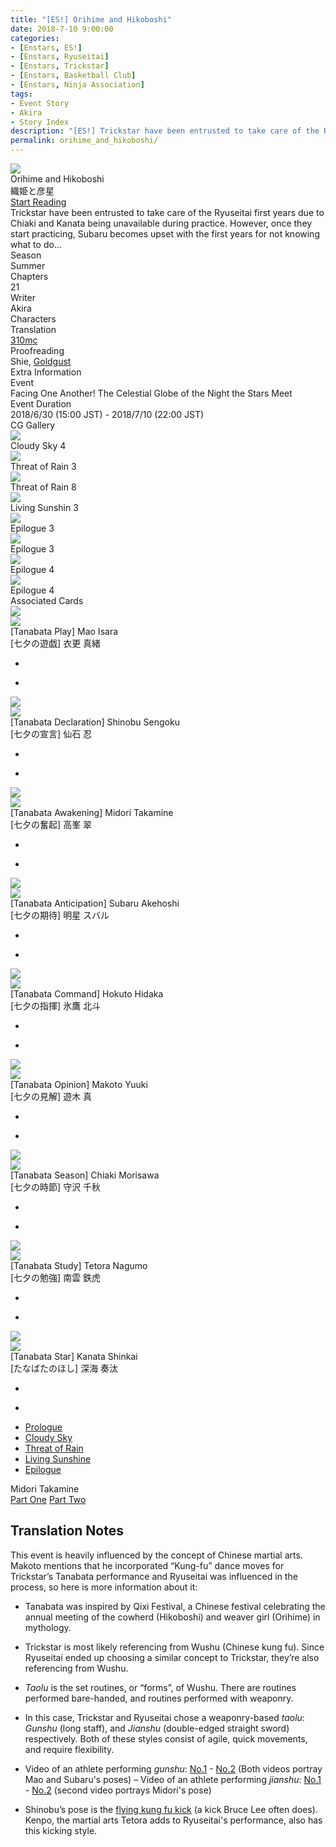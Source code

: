 ```yaml
---
title: "[ES!] Orihime and Hikoboshi"
date: 2018-7-10 9:00:00
categories:
- [Enstars, ES!]
- [Enstars, Ryuseitai]
- [Enstars, Trickstar]
- [Enstars, Basketball Club]
- [Enstars, Ninja Association]
tags:
- Event Story
- Akira
- Story Index
description: "[ES!] Trickstar have been entrusted to take care of the Ryuseitai first years due to Chiaki and Kanata being unavailable. However, Subaru becomes upset with the first years for not knowing what to do…"
permalink: orihime_and_hikoboshi/
---
```

<div class="preview-wrapper reverse" style="--storyColor:#5ac189;--storyColor-rgb:90,193,137;--storyColor-h:147.4;--storyColor-s:45.4%;--storyColor-l:55.5%;">
    <div class="grid-wrapper">
        <div class="preview-background" style="background-image: url('/img/es/eventstory/orihimeandhikoboshi/shinobubcgframe.jpg')"></div>
        <div class="preview-box">
            <div class="title-area">
                <div class="title-area__title">Orihime and Hikoboshi</div>
                <div class="title-area__subtitle">織姫と彦星</div>
                <div class="title-area__start"><a href="/orihime_and_hikoboshi/prologue">Start Reading</a></div>
            </div>
            <div class="info-area">
                <div class="synopsis">
                    Trickstar have been entrusted to take care of the Ryuseitai first years due to Chiaki and Kanata being unavailable during practice. However, once they start practicing, Subaru becomes upset with the first years for not knowing what to do…
                </div>
                <div class="info">
                    <div class="info-item season">
                        <div class="label">
                            Season
                        </div>
                        <div class="value">
                            Summer
                        </div>
                    </div>
                    <div class="info-item chapters">
                        <div class="label">
                            Chapters
                        </div>
                        <div class="value">
                            21
                        </div>
                    </div>
                    <div class="info-item writer">
                        <div class="label">
                            Writer
                        </div>
                        <div class="value">
                            Akira
                        </div>
                    </div>
                    <div class="info-item characters">
                        <div class="label">
                            Characters
                        </div>
                        <div class="value">
                        <a href="/categories/Enstars/Chiaki" character="Chiaki"></a>
                        <a href="/categories/Enstars/Midori" character="Midori"></a>
                        <a href="/categories/Enstars/Kanata" character="Kanata"></a>
                        <a href="/categories/Enstars/Tetora" character="Tetora"></a>
                        <a href="/categories/Enstars/Shinobu" character="Shinobu"></a>
                        <a href="/categories/Enstars/Mao" character="Mao"></a>
                        <a href="/categories/Enstars/Makoto" character="Makoto"></a>
                        <a href="/categories/Enstars/Subaru" character="Subaru"></a>
                        <a href="/categories/Enstars/Hokuto" character="Hokuto"></a>
                        <a href="/categories/Enstars/Wataru" character="Wataru"></a>
                        </div>
                    </div>
                    <div class="info-item tl">
                        <div class="label">
                            Translation
                        </div>
                        <div class="value">
                            <a href="/about">310mc</a>
                        </div>
                    </div>
                    <div class="info-item pr">
                        <div class="label">
                            Proofreading
                        </div>
                        <div class="value">
                            Shie, <a href="https://twitter.com/goldgust">Goldgust</a>
                        </div>
                    </div>
                </div>
            </div>
        </div>
    </div>
</div>

<!-- more -->

<style>
    .preview-wrapper {
        display: none;
    }
    @media (max-width: 567px) {
        .post-block {
            padding: 5px 10px 8px !important;
        }
    }
</style>
<div class="story-wrapper" style="--storyColor:#5ac189;--storyColor-rgb:90,193,137;--storyColor-h:147.4;--storyColor-s:45.4%;--storyColor-l:55.5%;">
    <div class="grid-wrapper">
        <div class="story-background" style="background: top/cover url(/img/es/eventstory/orihimeandhikoboshi/maoorigcg.jpg)"></div>
        <div class="story-box">
            <div class="story-cover">
                <div><img src="/img/es/eventstory/orihimeandhikoboshi/shinobubcgframe.jpg"></div>
            </div>
            <div class="title-area">
                <div class="title-area__title">Orihime and Hikoboshi</div>
                <div class="title-area__subtitle">織姫と彦星</div>
                <div class="title-area__start">
                    <a href="prologue">Start Reading</a>
                </div>
            </div>
            <div class="info-area">
                <div class="synopsis">
                    Trickstar have been entrusted to take care of the Ryuseitai first years due to Chiaki and Kanata being unavailable during practice. However, once they start practicing, Subaru becomes upset with the first years for not knowing what to do…
                </div>
                <div class="info">
                    <div class="info-item season">
                        <div class="label">
                            Season
                        </div>
                        <div class="value">
                            Summer
                        </div>
                    </div>
                    <div class="info-item chapters">
                        <div class="label">
                            Chapters
                        </div>
                        <div class="value">
                            21
                        </div>
                    </div>
                    <div class="info-item writer">
                        <div class="label">
                            Writer
                        </div>
                        <div class="value">
                            Akira
                        </div>
                    </div>
                    <div class="info-item characters">
                        <div class="label">
                            Characters
                        </div>
                        <div class="value">
                        <a href="/categories/Enstars/Chiaki" character="Chiaki"></a>
                        <a href="/categories/Enstars/Midori" character="Midori"></a>
                        <a href="/categories/Enstars/Kanata" character="Kanata"></a>
                        <a href="/categories/Enstars/Tetora" character="Tetora"></a>
                        <a href="/categories/Enstars/Shinobu" character="Shinobu"></a>
                        <a href="/categories/Enstars/Mao" character="Mao"></a>
                        <a href="/categories/Enstars/Makoto" character="Makoto"></a>
                        <a href="/categories/Enstars/Subaru" character="Subaru"></a>
                        <a href="/categories/Enstars/Hokuto" character="Hokuto"></a>
                        <a href="/categories/Enstars/Wataru" character="Wataru"></a>
                        </div>
                    </div>
                    <div class="info-item tl">
                        <div class="label">
                            Translation
                        </div>
                        <div class="value">
                            <a href="/about">310mc</a>
                        </div>
                    </div>
                    <div class="info-item pr">
                        <div class="label">
                            Proofreading
                        </div>
                        <div class="value">
                            Shie, <a href="https://twitter.com/goldgust">Goldgust</a>
                        </div>
                    </div>
                </div>
                <div class="extra-area">
                    <div class="tab-header">
                        <div class="tab-header__name">Extra Information</div>
                    </div>
                    <div class="tab-content">
                        <div class="tab-item">
                            <div class="label">
                                Event
                            </div>
                            <div class="value">
                                Facing One Another! The Celestial Globe of the Night the Stars Meet
                            </div>
                        </div>
                        <div class="tab-item">
                            <div class="label">
                                Event Duration
                            </div>
                            <div class="value">
                                2018/6/30 (15:00 JST) - 2018/7/10 (22:00 JST)
                            </div>
                        </div>
                    </div>
                </div>
                <div class="cg-gallery">
                    <div class="tab-header">
                        <div class="tab-header__name">CG Gallery</div>
                    </div>
                    <div class="tab-content">
                        <div class="gallery">
                            <div class="gallery-item">
                                <div class="image">
                                    <img src="/img/es/eventstory/orihimeandhikoboshi/midoriorigcg.jpg">
                                </div>
                                <div class="caption">
                                    Cloudy Sky 4
                                </div>
                            </div>
                            <div class="gallery-item">
                                <div class="image">
                                    <img src="/img/es/eventstory/orihimeandhikoboshi/subaruorigcg.jpg">
                                </div>
                                <div class="caption">
                                    Threat of Rain 3
                                </div>
                            </div>
                            <div class="gallery-item">
                                <div class="image">
                                    <img src="/img/es/eventstory/orihimeandhikoboshi/shinobuorigcg.jpg">
                                </div>
                                <div class="caption">
                                    Threat of Rain 8
                                </div>
                            </div>
                            <div class="gallery-item">
                                <div class="image">
                                    <img src="/img/es/eventstory/orihimeandhikoboshi/maoorigcg.jpg">
                                </div>
                                <div class="caption">
                                    Living Sunshin 3
                                </div>
                            </div>
                            <div class="gallery-item">
                                <div class="image">
                                    <img src="/img/es/eventstory/orihimeandhikoboshi/midoribcg.jpg">
                                </div>
                                <div class="caption">
                                    Epilogue 3
                                </div>
                            </div>
                            <div class="gallery-item">
                                <div class="image">
                                    <img src="/img/es/eventstory/orihimeandhikoboshi/subarubcg.jpg">
                                </div>
                                <div class="caption">
                                    Epilogue 3
                                </div>
                            </div>
                            <div class="gallery-item">
                                <div class="image">
                                    <img src="/img/es/eventstory/orihimeandhikoboshi/shinobubcg.jpg">
                                </div>
                                <div class="caption">
                                    Epilogue 4
                                </div>
                            </div>
                            <div class="gallery-item">
                                <div class="image">
                                    <img src="/img/es/eventstory/orihimeandhikoboshi/maobcg.jpg">
                                </div>
                                <div class="caption">
                                    Epilogue 4
                                </div>
                            </div>
                        </div>
                    </div>
                </div>
                <div class="story-cards">
                    <div class="tab-header">
                        <div class="tab-header__name">Associated Cards</div>
                    </div>
                    <div class="tab-content">
                        <div class="cards">
                            <div class="cards-item">
                                <div class="image">
                                    <div class="single unbloomed">
                                        <img src="/img/es/eventstory/orihimeandhikoboshi/maocard.jpg">
                                    </div>
                                    <div class="single bloomed">
                                        <img src="/img/es/eventstory/orihimeandhikoboshi/maobcard.jpg">
                                    </div>
                                    <div class="quotes__wrapper">
                                        <div class="quotes">
                                            <div class="unbloomed"><!--TBA--></div>
                                            <div class="bloomed"><!--TBA--></div>
                                        </div>
                                    </div>
                                </div>
                                <div class="lightbox">
                                    <div class="card__name">[Tanabata Play] Mao Isara</div>
                                    <div class="card__jp">[七夕の遊戯] 衣更 真緒</div>
                                    <div class="skills">
                                        <ul>
                                            <li id="live">
                                                <div class="name"><!--TBA--></div>
                                                <div class="desc"></div>
                                            </li>
                                            <li id="lesson">
                                                <div class="name"><!--TBA--></div>
                                                <div class="desc"></div>
                                            </li>
                                        </ul>
                                    </div>
                                </div>
                            </div>
                            <div class="cards-item">
                                <div class="image">
                                    <div class="single unbloomed">
                                        <img src="/img/es/eventstory/orihimeandhikoboshi/shinobucard.jpg">
                                    </div>
                                    <div class="single bloomed">
                                        <img src="/img/es/eventstory/orihimeandhikoboshi/shinobubcard.jpg">
                                    </div>
                                    <div class="quotes__wrapper">
                                        <div class="quotes">
                                            <div class="unbloomed"><!--TBA--></div>
                                            <div class="bloomed"><!--TBA--></div>
                                        </div>
                                    </div>
                                </div>
                                <div class="lightbox">
                                    <div class="card__name">[Tanabata Declaration] Shinobu Sengoku</div>
                                    <div class="card__jp">[七夕の宣言] 仙石 忍</div>
                                    <div class="skills">
                                        <ul>
                                            <li id="live">
                                                <div class="name"><!--TBA--></div>
                                                <div class="desc"></div>
                                            </li>
                                            <li id="lesson">
                                                <div class="name"><!--TBA--></div>
                                                <div class="desc"></div>
                                            </li>
                                        </ul>
                                    </div>
                                </div>
                            </div>
                            <div class="cards-item">
                                <div class="image">
                                    <div class="single unbloomed">
                                        <img src="/img/es/eventstory/orihimeandhikoboshi/midoricard.jpg">
                                    </div>
                                    <div class="single bloomed">
                                        <img src="/img/es/eventstory/orihimeandhikoboshi/midoribcard.jpg">
                                    </div>
                                    <div class="quotes__wrapper">
                                        <div class="quotes">
                                            <div class="unbloomed"><!--TBA--></div>
                                            <div class="bloomed"><!--TBA--></div>
                                        </div>
                                    </div>
                                </div>
                                <div class="lightbox">
                                    <div class="card__name">[Tanabata Awakening] Midori Takamine</div>
                                    <div class="card__jp">[七夕の奮起] 高峯 翠</div>
                                    <div class="skills">
                                        <ul>
                                            <li id="live">
                                                <div class="name"><!--TBA--></div>
                                                <div class="desc"></div>
                                            </li>
                                            <li id="lesson">
                                                <div class="name"><!--TBA--></div>
                                                <div class="desc"></div>
                                            </li>
                                        </ul>
                                    </div>
                                </div>
                            </div>
                            <div class="cards-item">
                                <div class="image">
                                    <div class="single unbloomed">
                                        <img src="/img/es/eventstory/orihimeandhikoboshi/subarucard.jpg">
                                    </div>
                                    <div class="single bloomed">
                                        <img src="/img/es/eventstory/orihimeandhikoboshi/subarubcard.jpg">
                                    </div>
                                    <div class="quotes__wrapper">
                                        <div class="quotes">
                                            <div class="unbloomed"><!--TBA--></div>
                                            <div class="bloomed"><!--TBA--></div>
                                        </div>
                                    </div>
                                </div>
                                <div class="lightbox">
                                    <div class="card__name">[Tanabata Anticipation] Subaru Akehoshi</div>
                                    <div class="card__jp">[七夕の期待] 明星 スバル</div>
                                    <div class="skills">
                                        <ul>
                                            <li id="live">
                                                <div class="name"><!--TBA--></div>
                                                <div class="desc"></div>
                                            </li>
                                            <li id="lesson">
                                                <div class="name"><!--TBA--></div>
                                                <div class="desc"></div>
                                            </li>
                                        </ul>
                                    </div>
                                </div>
                            </div>
                            <div class="cards-item">
                                <div class="image">
                                    <div class="single unbloomed">
                                        <img src="/img/es/eventstory/orihimeandhikoboshi/hokutocard.jpg">
                                    </div>
                                    <div class="single bloomed">
                                        <img src="/img/es/eventstory/orihimeandhikoboshi/hokutobcard.jpg">
                                    </div>
                                    <div class="quotes__wrapper">
                                        <div class="quotes">
                                            <div class="unbloomed"><!--TBA--></div>
                                            <div class="bloomed"><!--TBA--></div>
                                        </div>
                                    </div>
                                </div>
                                <div class="lightbox">
                                    <div class="card__name">[Tanabata Command] Hokuto Hidaka</div>
                                    <div class="card__jp">[七夕の指揮] 氷鷹 北斗</div>
                                    <div class="skills">
                                        <ul>
                                            <li id="live">
                                                <div class="name"><!--TBA--></div>
                                                <div class="desc"></div>
                                            </li>
                                            <li id="lesson">
                                                <div class="name"><!--TBA--></div>
                                                <div class="desc"></div>
                                            </li>
                                        </ul>
                                    </div>
                                </div>
                            </div>
                            <div class="cards-item">
                                <div class="image">
                                    <div class="single unbloomed">
                                        <img src="/img/es/eventstory/orihimeandhikoboshi/makotocard.jpg">
                                    </div>
                                    <div class="single bloomed">
                                        <img src="/img/es/eventstory/orihimeandhikoboshi/makotobcard.jpg">
                                    </div>
                                    <div class="quotes__wrapper">
                                        <div class="quotes">
                                            <div class="unbloomed"><!--TBA--></div>
                                            <div class="bloomed"><!--TBA--></div>
                                        </div>
                                    </div>
                                </div>
                                <div class="lightbox">
                                    <div class="card__name">[Tanabata Opinion] Makoto Yuuki</div>
                                    <div class="card__jp">[七夕の見解] 遊木 真</div>
                                    <div class="skills">
                                        <ul>
                                            <li id="live">
                                                <div class="name"><!--TBA--></div>
                                                <div class="desc"></div>
                                            </li>
                                            <li id="lesson">
                                                <div class="name"><!--TBA--></div>
                                                <div class="desc"></div>
                                            </li>
                                        </ul>
                                    </div>
                                </div>
                            </div>
                            <div class="cards-item">
                                <div class="image">
                                    <div class="single unbloomed">
                                        <img src="/img/es/eventstory/orihimeandhikoboshi/chiakicard.jpg">
                                    </div>
                                    <div class="single bloomed">
                                        <img src="/img/es/eventstory/orihimeandhikoboshi/chiakibcard.jpg">
                                    </div>
                                    <div class="quotes__wrapper">
                                        <div class="quotes">
                                            <div class="unbloomed"><!--TBA--></div>
                                            <div class="bloomed"><!--TBA--></div>
                                        </div>
                                    </div>
                                </div>
                                <div class="lightbox">
                                    <div class="card__name">[Tanabata Season] Chiaki Morisawa</div>
                                    <div class="card__jp">[七夕の時節] 守沢 千秋</div>
                                    <div class="skills">
                                        <ul>
                                            <li id="live">
                                                <div class="name"><!--TBA--></div>
                                                <div class="desc"></div>
                                            </li>
                                            <li id="lesson">
                                                <div class="name"><!--TBA--></div>
                                                <div class="desc"></div>
                                            </li>
                                        </ul>
                                    </div>
                                </div>
                            </div>
                            <div class="cards-item">
                                <div class="image">
                                    <div class="single unbloomed">
                                        <img src="/img/es/eventstory/orihimeandhikoboshi/tetoracard.jpg">
                                    </div>
                                    <div class="single bloomed">
                                        <img src="/img/es/eventstory/orihimeandhikoboshi/tetorabcard.jpg">
                                    </div>
                                    <div class="quotes__wrapper">
                                        <div class="quotes">
                                            <div class="unbloomed"><!--TBA--></div>
                                            <div class="bloomed"><!--TBA--></div>
                                        </div>
                                    </div>
                                </div>
                                <div class="lightbox">
                                    <div class="card__name">[Tanabata Study] Tetora Nagumo</div>
                                    <div class="card__jp">[七夕の勉強] 南雲 鉄虎</div>
                                    <div class="skills">
                                        <ul>
                                            <li id="live">
                                                <div class="name"><!--TBA--></div>
                                                <div class="desc"></div>
                                            </li>
                                            <li id="lesson">
                                                <div class="name"><!--TBA--></div>
                                                <div class="desc"></div>
                                            </li>
                                        </ul>
                                    </div>
                                </div>
                            </div>
                            <div class="cards-item">
                                <div class="image">
                                    <div class="single unbloomed">
                                        <img src="/img/es/eventstory/orihimeandhikoboshi/kanatacard.jpg">
                                    </div>
                                    <div class="single bloomed">
                                        <img src="/img/es/eventstory/orihimeandhikoboshi/kanatabcard.jpg">
                                    </div>
                                    <div class="quotes__wrapper">
                                        <div class="quotes">
                                            <div class="unbloomed"><!--TBA--></div>
                                            <div class="bloomed"><!--TBA--></div>
                                        </div>
                                    </div>
                                </div>
                                <div class="lightbox">
                                    <div class="card__name">[Tanabata Star] Kanata Shinkai</div>
                                    <div class="card__jp">[たなばたのほし] 深海 奏汰</div>
                                    <div class="skills">
                                        <ul>
                                            <li id="live">
                                                <div class="name"><!--TBA--></div>
                                                <div class="desc"></div>
                                            </li>
                                            <li id="lesson">
                                                <div class="name"><!--TBA--></div>
                                                <div class="desc"></div>
                                            </li>
                                        </ul>
                                    </div>
                                </div>
                            </div>
                        </div>
                    </div>
                </div>
            </div>
            <div class="chapter-area">
                <div class="chapters">
                    <ul>
                        <li>
                            <a href="prologue" id="none">Prologue</a>
                        </li>
                        <li>
                            <a href="cloudy_sky" id="none">Cloudy Sky</a>
                        </li>
                        <li>
                            <a href="threat_of_rain" id="none">Threat of Rain</a>
                        </li>
                        <li>
                            <a href="living_sunshine" id="none">Living Sunshine</a>
                        </li>
                        <li>
                            <a href="epilogue" id="none">Epilogue</a>
                        </li>
                    </ul>
                </div>
                    <div class="mini-talks">
                    <div class="mini-talk">
                        <div class="mt-header">Midori Takamine</div>
                        <div class="mt-content">
                        <div class="item">
                            <a href="minitalk/midori_1" id="none">Part One</a>
                            <a href="minitalk/midori_2" id="none">Part Two</a>
                            </div>
                        </div>
                    </div>
                    <!--  <div class="mini-talk">
                        <div class="mt-header">Character</div>
                        <div class="mt-content">
                            <div class="item">
                            <a href="NOTRANSLATION" id="none">x</a>
                            <a href="NOTRANSLATION" id="none">x</a>
                            </div>
                        </div>
                    </div>
                    <div class="mini-talk">
                        <div class="mt-header">Character</div>
                        <div class="mt-content">
                            <div class="item">
                            <a href="NOTRANSLATION" id="none">x</a>
                            <a href="NOTRANSLATION" id="none">x</a>
                            </div>
                        </div>
                    </div>
                    <div class="mini-talk">
                        <div class="mt-header">Character</div>
                        <div class="mt-content">
                            <div class="item">
                            <a href="NOTRANSLATION" id="none">x</a>
                            <a href="NOTRANSLATION" id="none">x</a>
                            </div>
                        </div>
                    </div>
                </div>-->
            </div>
        </div>
    </div>
</div>

## Translation Notes

This event is heavily influenced by the concept of Chinese martial arts. Makoto mentions that he incorporated “Kung-fu” dance moves for Trickstar’s Tanabata performance and Ryuseitai was influenced in the process, so here is more information about it:

* Tanabata was inspired by Qixi Festival, a Chinese festival celebrating the annual meeting of the cowherd (Hikoboshi) and weaver girl (Orihime) in mythology.

* Trickstar is most likely referencing from Wushu (Chinese kung fu). Since Ryuseitai ended up choosing a similar concept to Trickstar, they’re also referencing from Wushu.

* *Taolu* is the set routines, or “forms”, of Wushu. There are routines performed bare-handed, and routines performed with weaponry.

* In this case, Trickstar and Ryuseitai chose a weaponry-based *taolu*: *Gunshu* (long staff), and *Jianshu* (double-edged straight sword) respectively. Both of these styles consist of agile, quick movements, and require flexibility.

* Video of an athlete performing *gunshu*: <a href="https://www.youtube.com/watch?v=QqwJ8Cni-Lc" target="_blank">No.1</a> - <a href="https://www.youtube.com/watch?v=-HsxeMvVBms" target="_blank">No.2</a> (Both videos portray Mao and Subaru's poses) – Video of an athlete performing *jianshu*: <a href="https://www.youtube.com/watch?v=Guls7Q3EBQY" target="_blank">No.1</a> - <a href="https://www.youtube.com/watch?v=jOcsu3VJSrI" target="_blank">No.2</a> (second video portrays Midori's pose)

* Shinobu’s pose is the <a href="https://www.google.com/search?q=flying+kung+fu+kick&sxsrf=APwXEdfCYOXkdgZMG1202pt-xJUPHDyTzg:1681747015624&source=lnms&tbm=isch&sa=X&ved=2ahUKEwiKjt_ro7H-AhX-87sIHT5LBf4Q_AUoAXoECAEQAw&biw=675&bih=640" target="_blank">flying kung fu kick</a> (a kick Bruce Lee often does). Kenpo, the martial arts Tetora adds to Ryuseitai's performance, also has this kicking style.

